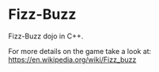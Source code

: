 # Fizz-Buzz
Fizz-Buzz dojo in C++.

For more details on the game take a look at:
https://en.wikipedia.org/wiki/Fizz_buzz
